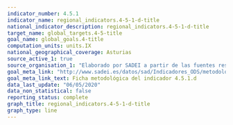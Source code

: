 ```yaml
---
indicator_number: 4.5.1
indicator_name: regional_indicators.4-5-1-d-title
national_indicator_description: regional_indicators.4-5-1-d-title
target_name: global_targets.4-5-title
goal_name: global_goals.4-title
computation_units: units.IX
national_geographical_coverage: Asturias
source_active_1: true
source_organisation_1: "Elaborado por SADEI a partir de las fuentes reseñadas en las fichas metodológicas."
goal_meta_link: "http://www.sadei.es/datos/sad/Indicadores_ODS/metodologia/4.5.1.d.pdf"
goal_meta_link_text: Ficha metodológica del indicador 4.5.1.d
data_last_update: "06/05/2020"
data_non_statistical: false
reporting_status: complete
graph_title: regional_indicators.4-5-1-d-title
graph_type: line
---
```

